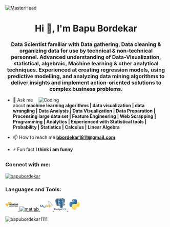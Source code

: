 ![MasterHead](https://www.sharda.ac.in/blog/wp-content/uploads/2020/04/Data-Science-1.jpg)
<h1 align="center">Hi 👋, I'm Bapu Bordekar</h1>

<h3 align="center">Data Scientist familiar with Data gathering, Data cleaning & organizing data for use by technical & non-technical personnel. Advanced understanding of Data-Visualization, statistical, algebraic, Machine learning & other analytical techniques. Experienced at creating regression models, using predictive modelling, and analyzing data mining algorithms to deliver insights and implement action-oriented solutions to complex business problems.</h3>

<img align="right" alt="Coding" width="400" src="https://cdn.dribbble.com/users/1162077/screenshots/3848914/programmer.gif">



- 💬 Ask me about **machine learning algorithms | data visualization | data wrangling | Data Analysis | Data Visualization | Data Preparation | Processing large data set | Feature Engineering | Web Scrapping | Programming | Analytics | Experienced with Statistical tools | Probability | Statistics | Calculus | Linear Algebra**

- 📫 How to reach me **bbordekar1811@gmail.com**

- ⚡ Fun fact **I think i am funny**

<h3 align="left">Connect with me:</h3>
<p align="left">
<a href="https://linkedin.com/in/bapubordekar" target="blank"><img align="center" src="https://raw.githubusercontent.com/rahuldkjain/github-profile-readme-generator/master/src/images/icons/Social/linked-in-alt.svg" alt="bapubordekar" height="30" width="40" /></a>
</p>

<h3 align="left">Languages and Tools:</h3>
<p align="left"> <a href="https://aws.amazon.com" target="_blank" rel="noreferrer"> <img src="https://raw.githubusercontent.com/devicons/devicon/master/icons/amazonwebservices/amazonwebservices-original-wordmark.svg" alt="aws" width="40" height="40"/> </a> <a href="https://www.mathworks.com/" target="_blank" rel="noreferrer"> <img src="https://upload.wikimedia.org/wikipedia/commons/2/21/Matlab_Logo.png" alt="matlab" width="40" height="40"/> </a> <a href="https://www.mysql.com/" target="_blank" rel="noreferrer"> <img src="https://raw.githubusercontent.com/devicons/devicon/master/icons/mysql/mysql-original-wordmark.svg" alt="mysql" width="40" height="40"/> </a> <a href="https://www.postgresql.org" target="_blank" rel="noreferrer"> <img src="https://raw.githubusercontent.com/devicons/devicon/master/icons/postgresql/postgresql-original-wordmark.svg" alt="postgresql" width="40" height="40"/> </a> <a href="https://www.python.org" target="_blank" rel="noreferrer"> <img src="https://raw.githubusercontent.com/devicons/devicon/master/icons/python/python-original.svg" alt="python" width="40" height="40"/> </a> </p>

<p><img align="center" src="https://github-readme-stats.vercel.app/api/top-langs?username=bapubordekar1111&show_icons=true&locale=en&layout=compact" alt="bapubordekar1111" /></p>
